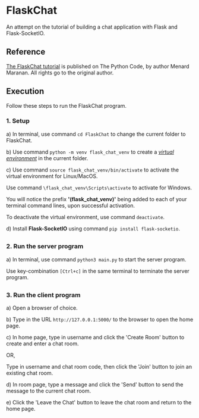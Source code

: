 # FlaskChat
An attempt on the tutorial of building a chat application with Flask and Flask-SocketIO.

## Reference
[The FlaskChat tutorial](https://thepythoncode.com/article/how-to-build-a-chat-app-in-python-using-flask-and-flasksocketio) is published on The Python Code, by author Menard Maranan. All rights go to the original author.

## Execution
Follow these steps to run the FlaskChat program.
### 1. Setup
a) In terminal, use command ```cd FlaskChat``` to change the current folder to FlaskChat.

b) Use command ```python -m venv flask_chat_venv``` to create a [_virtual environment_](https://docs.python.org/3/library/venv.html) in the current folder.

c) Use command ```source flask_chat_venv/bin/activate``` to activate the virtual environment for Linux/MacOS. 

Use command ```\flask_chat_venv\Scripts\activate``` to activate for Windows.

You will notice the prefix **'(flask_chat_venv)'** being added to each of your terminal command lines, upon successful activation.

To deactivate the virtual environment, use command ```deactivate```.

d) Install **Flask-SocketIO** using command ```pip install flask-socketio```.

##

### 2. Run the server program
a) In terminal, use command ```python3 main.py``` to start the server program.

Use key-combination ```[Ctrl+c]``` in the same terminal to terminate the server program.

##

### 3. Run the client program
a) Open a browser of choice.

b) Type in the URL ```http://127.0.0.1:5000/``` to the browser to open the home page.

c) In home page, type in username and click the 'Create Room' button to create and enter a chat room.

OR,

Type in username and chat room code, then click the 'Join' button to join an existing chat room.

d) In room page, type a message and click the 'Send' button to send the message to the current chat room.

e) Click the 'Leave the Chat' button to leave the chat room and return to the home page. 
